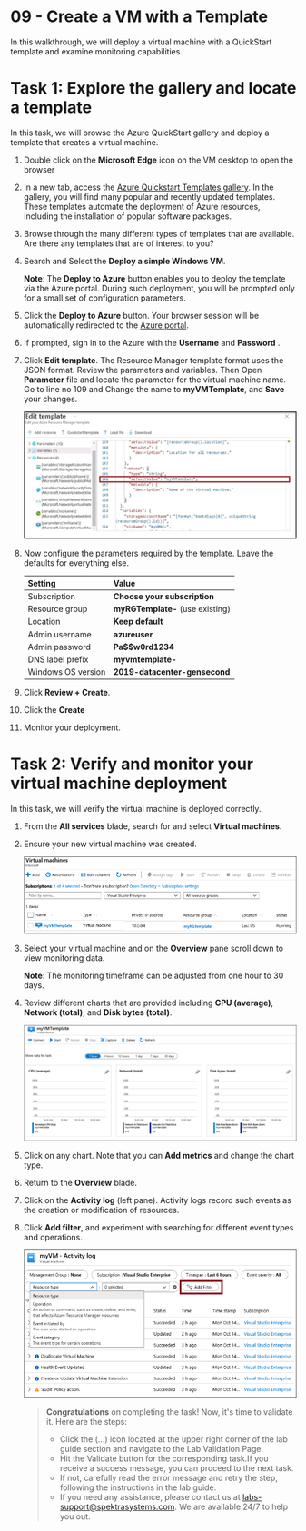 # 09 - Create a VM with a Template

In this walkthrough, we will deploy a virtual machine with a QuickStart template and examine monitoring capabilities.

# Task 1: Explore the gallery and locate a template

In this task, we will browse the Azure QuickStart gallery and deploy a template that creates a virtual machine.

1. Double click on the **Microsoft Edge** icon on the VM desktop to open the browser

2. In a new tab, access the [Azure Quickstart Templates gallery](https://azure.microsoft.com/resources/templates?azure-portal=true). In the gallery, you will find many popular and recently updated templates. These templates automate the deployment of Azure resources, including the installation of popular software packages.

3. Browse through the many different types of templates that are available. Are there any templates that are of interest to you?

4. Search and Select the **Deploy a simple Windows VM**.

    **Note**: The **Deploy to Azure** button enables you to deploy the template via the Azure portal. During such deployment, you will be prompted only for a small set of configuration parameters. 

5. Click the **Deploy to Azure** button. Your browser session will be automatically redirected to the [Azure portal](http://portal.azure.com/).

6. If prompted, sign in to the Azure with the **Username** <inject key="AzureAdUserEmail"></inject> and **Password** <inject key="AzureAdUserPassword"></inject>.

7. Click **Edit template**. The Resource Manager template format uses the JSON format. Review the parameters and variables.  Then Open **Parameter** file and locate the parameter for the virtual machine name. Go to line no 109 and Change the name to **myVMTemplate**, and **Save** your changes. 

    ![Screenshot of the template with the VM name change highlighted.](../images/9011.jpg)

8. Now configure the parameters required by the template. Leave the defaults for everything else. 

    | Setting| Value|
    |----|----|
    | Subscription | **Choose your subscription**|
    | Resource group | **myRGTemplate-<inject key="DeploymentID" enableCopy="false"/>** (use existing) |
    | Location | **Keep default** |
    | Admin username | **azureuser** |
    | Admin password | **Pa$$w0rd1234** |
    | DNS label prefix | **myvmtemplate-<inject key="DeploymentID" enableCopy="false"/>** |
    | Windows OS version | **2019-datacenter-gensecond** |

    
  9. Click **Review + Create**.
  10. Click the **Create** 
  11. Monitor your deployment. 

# Task 2: Verify and monitor your virtual machine deployment

In this task, we will verify the virtual machine is deployed correctly. 

1. From the **All services** blade, search for and select **Virtual machines**.

2. Ensure your new virtual machine was created. 

    ![Screenshot of the virtual machines page. The new VM is shown and running.](../images/0902.png)

3. Select your virtual machine and on the **Overview** pane scroll down to view monitoring data.

    **Note**: The monitoring timeframe can be adjusted from one hour to 30 days.

4. Review different charts that are provided including **CPU (average)**, **Network (total)**, and **Disk bytes (total)**. 

    ![Screenshot of the virtual machine monitoring charts.](../images/0903.png)

5. Click on any chart. Note that you can **Add metrics** and change the chart type.

6. Return to the **Overview** blade.

7. Click on the **Activity log** (left pane). Activity logs record such events as the creation or modification of resources. 

8. Click **Add filter**, and experiment with searching for different event types and operations. 

    ![Screenshot of the Add filters page with Event type selected.](../images/0904.png)

   > **Congratulations** on completing the task! Now, it's time to validate it. Here are the steps:
   > - Click the (...) icon located at the upper right corner of the lab guide section and navigate to the Lab Validation Page.
   > - Hit the Validate button for the corresponding task.If you receive a success message, you can proceed to the next task. 
   > - If not, carefully read the error message and retry the step, following the instructions in the lab guide.
   > - If you need any assistance, please contact us at labs-support@spektrasystems.com. We are available 24/7 to help you out.

